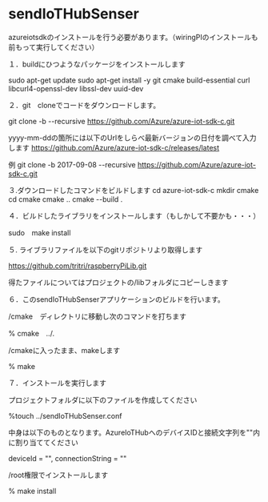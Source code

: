 # sendIoTHubSenser
azureiotsdkのインストールを行う必要があります。（wiringPIのインストールも前もって実行してください）

１．buildにひつようなパッケージをインストールします

sudo apt-get update
sudo apt-get install -y git cmake build-essential curl libcurl4-openssl-dev libssl-dev uuid-dev

２．git　cloneでコードをダウンロードします。

git clone -b <yyyy-mm-dd> --recursive https://github.com/Azure/azure-iot-sdk-c.git

yyyy-mm-ddの箇所には以下のUrlをしらべ最新バージョンの日付を調べて入力します
https://github.com/Azure/azure-iot-sdk-c/releases/latest

例
git clone -b 2017-09-08 --recursive https://github.com/Azure/azure-iot-sdk-c.git

３.ダウンロードしたコマンドをビルドします
cd azure-iot-sdk-c
mkdir cmake
cd cmake
cmake ..
cmake --build .

４．ビルドしたライブラリをインストールします（もしかして不要かも・・・）

sudo　make install

５. ライブラリファイルを以下のgitリポジトリより取得します

https://github.com/tritri/raspberryPiLib.git

得たファイルについてはプロジェクトの/libフォルダにコピーしきます

６．このsendIoTHubSenserアプリケーションのビルドを行います。

/cmake　ディレクトリに移動し次のコマンドを打ちます

% cmake　../.

/cmakeに入ったまま、makeします

% make

７．インストールを実行します

プロジェクトフォルダに以下のファイルを作成してください

%touch ../sendIoTHubSenser.conf

中身は以下のものとなります。AzureIoTHubへのデバイスIDと接続文字列を""内に割り当ててください

deviceId = "",
connectionString = ""

/root権限でインストールします

% make install
